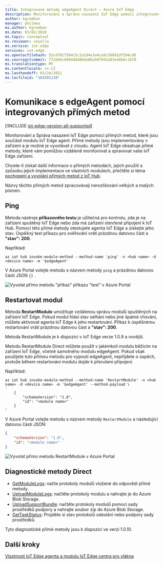 ```yaml
---
title: Integrované metody edgeAgent Direct – Azure IoT Edge
description: Monitorování a Správa nasazení IoT Edge pomocí integrovaných přímých metod v modulu runtime agenta IoT Edge
author: kgremban
manager: philmea
ms.author: kgremban
ms.date: 03/02/2020
ms.topic: conceptual
ms.reviewer: veyalla
ms.service: iot-edge
services: iot-edge
ms.openlocfilehash: 52cd7817594c5c2a1d4e3a4ca9c56891df594cd6
ms.sourcegitcommit: 772eb9c6684dd4864e0ba507945a83e48b8c16f0
ms.translationtype: MT
ms.contentlocale: cs-CZ
ms.lasthandoff: 03/20/2021
ms.locfileid: "103201110"
---
```

# <a name="communicate-with-edgeagent-using-built-in-direct-methods"></a>Komunikace s edgeAgent pomocí integrovaných přímých metod

[!INCLUDE [iot-edge-version-all-supported](../../includes/iot-edge-version-all-supported.md)]

Monitorování a Správa nasazení IoT Edge pomocí přímých metod, které jsou součástí modulu IoT Edge agent. Přímé metody jsou implementovány v zařízení a je možné je vyvolávat z cloudu. Agent IoT Edge obsahuje přímé metody, které vám pomůžou vzdáleně monitorovat a spravovat vaše IoT Edge zařízení.

Chcete-li získat další informace o přímých metodách, jejich použití a způsobu jejich implementace ve vlastních modulech, přečtěte si téma [pochopení a vyvolání přímých metod z IoT Hub](../iot-hub/iot-hub-devguide-direct-methods.md).

Názvy těchto přímých metod zpracovávají nerozlišování velkých a malých písmen.

## <a name="ping"></a>Ping

Metoda nástroje **příkazového testu** je užitečná pro kontrolu, zda je na zařízení spuštěný IoT Edge nebo zda má zařízení otevřené připojení k IoT Hub. Pomocí této přímé metody otestujete agenta IoT Edge a získejte jeho stav. Úspěšný test příkazu pro ověřování vrátí prázdnou datovou část a **"stav": 200**.

Například:

```azurecli
az iot hub invoke-module-method --method-name 'ping' -n <hub name> -d <device name> -m '$edgeAgent'
```

V Azure Portal volejte metodu s názvem metody `ping` a prázdnou datovou částí JSON `{}` .

![Vyvolat přímo metodu "příkaz" příkazu "test" v Azure Portal](./media/how-to-edgeagent-direct-method/ping-direct-method.png)

## <a name="restart-module"></a>Restartovat modul

Metoda **RestartModule** umožňuje vzdálenou správu modulů spuštěných na zařízení IoT Edge. Pokud modul hlásí stav selhání nebo jiné špatné chování, můžete aktivovat agenta IoT Edge k jeho restartování. Příkaz k úspěšnému restartování vrátí prázdnou datovou část a **"stav": 200**.

Metoda RestartModule je k dispozici v IoT Edge verze 1.0.9 a novější. 

Metodu RestartModule Direct můžete použít v jakémkoli modulu běžícím na zařízení IoT Edge, včetně samotného modulu edgeAgent. Pokud však použijete tuto přímou metodu pro vypnutí edgeAgent, nepřijdete o úspěch, protože během restartování modulu dojde k přerušení připojení.

Například:

```azurecli
az iot hub invoke-module-method --method-name 'RestartModule' -n <hub name> -d <device name> -m '$edgeAgent' --method-payload \
'
    {
        "schemaVersion": "1.0",
        "id": "<module name>"
    }
'
```

V Azure Portal volejte metodu s názvem metody `RestartModule` a následující datovou částí JSON:

```json
{
    "schemaVersion": "1.0",
    "id": "<module name>"
}
```

![Vyvolat přímo metodu RestartModule v Azure Portal](./media/how-to-edgeagent-direct-method/restartmodule-direct-method.png)

## <a name="diagnostic-direct-methods"></a>Diagnostické metody Direct

* [GetModuleLogs](how-to-retrieve-iot-edge-logs.md#retrieve-module-logs): načte protokoly modulů vložené do odpovědi přímé metody.
* [UploadModuleLogs](how-to-retrieve-iot-edge-logs.md#upload-module-logs): načtěte protokoly modulu a nahrajte je do Azure Blob Storage.
* [UploadSupportBundle](how-to-retrieve-iot-edge-logs.md#upload-support-bundle-diagnostics): načtěte protokoly modulů pomocí sady prostředků podpory a nahrajte soubor zip do Azure Blob Storage.
* [GetTaskStatus](how-to-retrieve-iot-edge-logs.md#get-upload-request-status): Projděte si stav protokolů odeslání nebo podpory sady prostředků.

Tyto diagnostické přímé metody jsou k dispozici ve verzi 1.0.10.

## <a name="next-steps"></a>Další kroky

[Vlastnosti IoT Edge agenta a modulu IoT Edge centra pro vlákna](module-edgeagent-edgehub.md)
